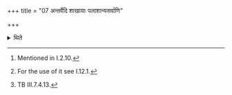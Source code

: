 +++
title = "07 अन्तर्वेदि शाखायाः पलाशान्यसर्वाणि"

+++

<details><summary>थिते</summary>

7. Inside the alter, having cut the leaves of the branch[^1] having left some leaves, having cut the branch towards the root, he prepares Upaveṣa (fire-stirring stick)[^2] with upaveṣo'si yajñāya tvām......[^3]  

[^1]: Mentioned in I.2.10.  

[^2]: For the use of it see I.12.1.  

[^3]: TB III.7.4.13.
</details>
